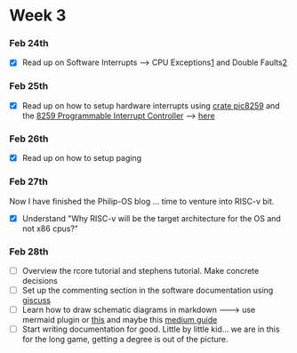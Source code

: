 # Week 3

### Feb 24th
- [x] Read up on Software Interrupts -->  CPU Exceptions[1](https://os.phil-opp.com/cpu-exceptions/) and Double Faults[2](https://os.phil-opp.com/double-fault-exceptions/)

### Feb 25th
- [x] Read up on how to setup hardware interrupts using [crate pic8259](https://crates.io/crates/pic8259) and the [8259 Programmable Interrupt Controller](https://wiki.osdev.org/8259_PIC) --> [here](https://os.phil-opp.com/hardware-interrupts/)

### Feb 26th
- [x] Read up on how to setup paging


### Feb 27th
Now I have finished the Philip-OS blog ... time to venture into RISC-v bit.
- [x] Understand "Why RISC-v will be the target architecture for the OS and not x86 cpus?"

### Feb 28th
- [ ] Overview the rcore tutorial and stephens tutorial. Make concrete decisions
- [ ] Set up the commenting section in the software documentation using [giscuss](https://giscus.app/)
- [ ] Learn how to draw schematic diagrams in markdown ---> use mermaid plugin or [this](https://support.typora.io/Draw-Diagrams-With-Markdown/) and maybe this [medium guide](https://medium.com/technical-writing-is-easy/diagrams-in-documentation-markdown-guide-4e78419e8d2f)
- [ ] Start writing documentation for good. Little by little kid... we are in this for the long game, getting a degree is out of the picture.
<!-- 
<script src="https://giscus.app/client.js"
        data-repo="kiarie404/CSC-416-4TH"
        data-repo-id="R_kgDOI8MqRg"
        data-category="Comments"
        data-category-id="DIC_kwDOI8MqRs4CUjQH"
        data-mapping="pathname"
        data-strict="0"
        data-reactions-enabled="1"
        data-emit-metadata="0"
        data-input-position="bottom"
        data-theme="preferred_color_scheme"
        data-lang="en"
        crossorigin="anonymous"
        async>
</script>
<section class="giscus">
	Write comments here :  
</section> -->



